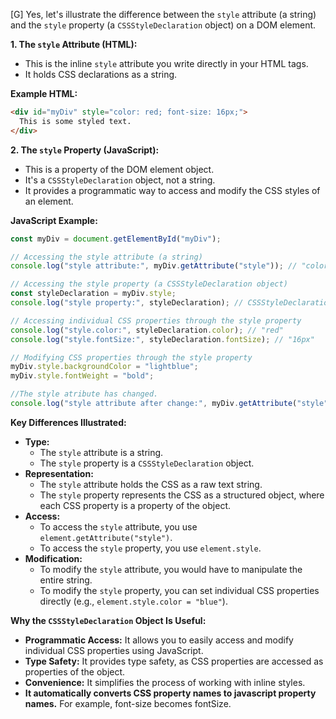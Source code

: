 [G] Yes, let's illustrate the difference between the `style` attribute (a string) and the `style` property (a `CSSStyleDeclaration` object) on a DOM element.

**1. The `style` Attribute (HTML):**

* This is the inline `style` attribute you write directly in your HTML tags.
* It holds CSS declarations as a string.

**Example HTML:**

```html
<div id="myDiv" style="color: red; font-size: 16px;">
  This is some styled text.
</div>
```

**2. The `style` Property (JavaScript):**

* This is a property of the DOM element object.
* It's a `CSSStyleDeclaration` object, not a string.
* It provides a programmatic way to access and modify the CSS styles of an element.

**JavaScript Example:**

```javascript
const myDiv = document.getElementById("myDiv");

// Accessing the style attribute (a string)
console.log("style attribute:", myDiv.getAttribute("style")); // "color: red; font-size: 16px;"

// Accessing the style property (a CSSStyleDeclaration object)
const styleDeclaration = myDiv.style;
console.log("style property:", styleDeclaration); // CSSStyleDeclaration object

// Accessing individual CSS properties through the style property
console.log("style.color:", styleDeclaration.color); // "red"
console.log("style.fontSize:", styleDeclaration.fontSize); // "16px"

// Modifying CSS properties through the style property
myDiv.style.backgroundColor = "lightblue";
myDiv.style.fontWeight = "bold";

//The style atribute has changed.
console.log("style attribute after change:", myDiv.getAttribute("style"));
```

**Key Differences Illustrated:**

* **Type:**
    * The `style` attribute is a string.
    * The `style` property is a `CSSStyleDeclaration` object.
* **Representation:**
    * The `style` attribute holds the CSS as a raw text string.
    * The `style` property represents the CSS as a structured object, where each CSS property is a property of the object.
* **Access:**
    * To access the `style` attribute, you use `element.getAttribute("style")`.
    * To access the `style` property, you use `element.style`.
* **Modification:**
    * To modify the `style` attribute, you would have to manipulate the entire string.
    * To modify the `style` property, you can set individual CSS properties directly (e.g., `element.style.color = "blue"`).

**Why the `CSSStyleDeclaration` Object Is Useful:**

* **Programmatic Access:** It allows you to easily access and modify individual CSS properties using JavaScript.
* **Type Safety:** It provides type safety, as CSS properties are accessed as properties of the object.
* **Convenience:** It simplifies the process of working with inline styles.
* **It automatically converts CSS property names to javascript property names.** For example, font-size becomes fontSize.

